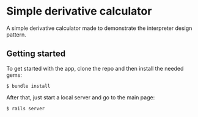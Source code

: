 # Simple derivative calculator

A simple derivative calculator made to demonstrate the interpreter design pattern. 

## Getting started

To get started with the app, clone the repo and then install the needed gems:

```
$ bundle install
```

After that, just start a local server and go to the main page:

```
$ rails server
```
